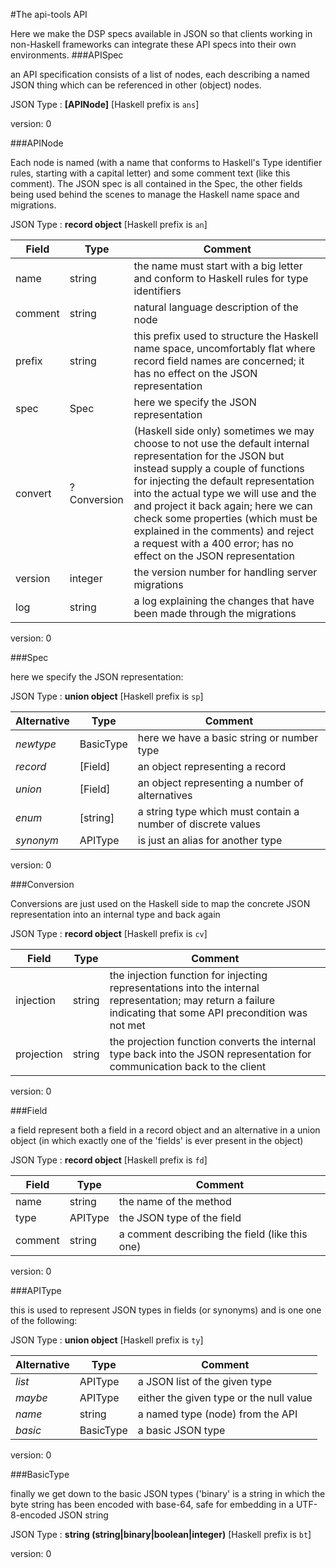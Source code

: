 
#The api-tools API

Here we make the DSP specs available in JSON so that clients
working in non-Haskell frameworks can integrate these API
specs into their own environments.
###APISpec

an API specification consists of a list of nodes,
each describing a named JSON thing which can be
referenced in other (object) nodes.


JSON Type : **[APINode]** [Haskell prefix is `ans`]

version: 0


###APINode

Each node is named (with a name that conforms to Haskell's
Type identifier rules, starting with a capital letter) and some
comment text (like this comment). The JSON spec is all contained
in the Spec, the other fields being used behind the scenes
to manage the Haskell name space and migrations.


JSON Type : **record object** [Haskell prefix is `an`]

Field   | Type         | Comment
------- | ------------ | -------
name    | string       | the name must start with a big letter  and conform to Haskell rules for type identifiers
comment | string       | natural language description of the node
prefix  | string       | this prefix used to structure the Haskell name space, uncomfortably flat where record field names are concerned; it has no effect on the JSON representation
spec    | Spec         | here we specify the JSON representation
convert | ? Conversion | (Haskell side only) sometimes we may choose to not use the default internal representation for the JSON but instead supply a couple of functions for injecting the default representation into the actual type we will use and the and project it back again; here we can check some properties (which must be explained in the comments) and reject a request with a 400 error; has no effect on the JSON representation
version | integer      | the version number for handling server migrations
log     | string       | a log explaining the changes that have been made through the migrations
version: 0


###Spec

here we specify the JSON representation:


JSON Type : **union object** [Haskell prefix is `sp`]

Alternative | Type      | Comment
----------- | --------- | -------
_newtype_   | BasicType | here we have a basic string or number type
_record_    | [Field]   | an object representing a record
_union_     | [Field]   | an object representing a number of alternatives
_enum_      | [string]  | a string type which must contain a number of discrete values
_synonym_   | APIType   | is just an alias for another type
version: 0


###Conversion

Conversions are just used on the Haskell side to map the concrete JSON
representation into an internal type and back again


JSON Type : **record object** [Haskell prefix is `cv`]

Field      | Type   | Comment
---------- | ------ | -------
injection  | string | the injection function for injecting representations into the internal representation; may return a failure indicating that some API precondition was not met
projection | string | the projection function converts the internal type back into the JSON representation for communication back to the client
version: 0


###Field

a field represent both a field in a record object and an alternative in
a union object (in which exactly one of the 'fields' is ever present in
the object)


JSON Type : **record object** [Haskell prefix is `fd`]

Field   | Type    | Comment
------- | ------- | -------
name    | string  | the name of the method
type    | APIType | the JSON type of the field
comment | string  | a comment describing the field (like this one)
version: 0


###APIType

this is used to represent JSON types in fields (or synonyms) and is one
one of the following:


JSON Type : **union object** [Haskell prefix is `ty`]

Alternative | Type      | Comment
----------- | --------- | -------
_list_      | APIType   | a JSON list of the given type
_maybe_     | APIType   | either the given type or the null value
_name_      | string    | a named type (node) from the API
_basic_     | BasicType | a basic JSON type
version: 0


###BasicType

finally we get down to the basic JSON types ('binary' is a string
in which the byte string has been encoded with base-64, safe for
embedding in a UTF-8-encoded JSON string


JSON Type : **string (string|binary|boolean|integer)** [Haskell prefix is `bt`]

version: 0


